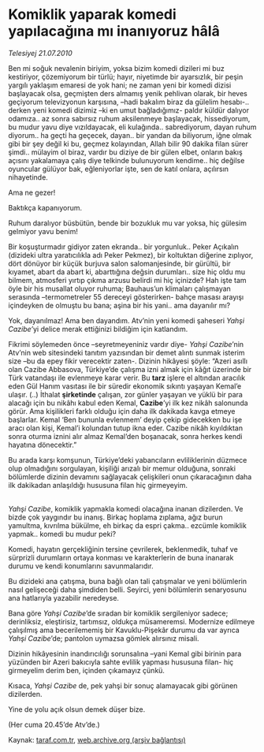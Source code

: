 # Komiklik yaparak komedi yapılacağına mı inanıyoruz hâlâ 

*Telesiyej 21.07.2010*

<div class="yazi"><p>Ben mi soğuk nevalenin biriyim, yoksa bizim komedi dizileri mi buz kestiriyor, çözemiyorum bir türlü; hayır, niyetimde bir ayarsızlık, bir peşin yargılı yaklaşım emaresi de yok hani; ne zaman yeni bir komedi dizisi başlayacak olsa, geçmişten ders almamış yenik pehlivan olarak, bir heves geçiyorum televizyonun karşısına, –hadi bakalım biraz da gülelim hesabı-.. derken yeni komedi dizimiz –ki en umut bağladığımız- paldır küldür dalıyor odamıza.. az sonra sabırsız ruhum aksilenmeye başlayacak, hissediyorum, bu mudur yavu diye vızıldayacak, eli kulağında.. sabrediyorum, dayan ruhum diyorum.. ha geçti ha geçecek, dayan.. bir yandan da biliyorum, iğne olmak gibi bir şey değil ki bu, geçmez kolayından, Allah bilir 90 dakika filan sürer şimdi.. mülayim ol biraz, vardır bu diziye de bir gülen elbet, onların bakış açısını yakalamaya çalış diye telkinde bulunuyorum kendime.. hiç değilse oyuncular gülüyor bak, eğleniyorlar işte, sen de katıl onlara, açılırsın nihayetinde.</p>
<p>Ama ne gezer! </p>
<p>Baktıkça kapanıyorum. </p>
<p>Ruhum daralıyor büsbütün, bende bir bozukluk mu var yoksa, hiç gülesim gelmiyor yavu benim! </p>
<p>Bir koşuşturmadır gidiyor zaten ekranda.. bir yorgunluk.. Peker Açıkalın (dizideki ultra yaratıcılıkla adı Peker Pekmez), bir koltuktan diğerine zıplıyor, dört dönüyor bir küçük burjuva salon salomanjesinde, bir gürültü, bir kıyamet, abart da abart ki, abarttığına değsin durumları.. size hiç oldu mu bilmem, atmosferi yırtıp çıkma arzusu belirdi mi hiç içinizde? Hah işte tam öyle bir his musallat oluyor ruhuma; Bauhaus’un klimaları çalışmayan serasında –termometreler 55 dereceyi gösterirken- bahçe masası arayışı içindeyken de olmuştu bu bana; aşina bir his yani.. ama dayanılır mı? </p>
<p>Yok, dayanılmaz! Ama ben dayandım. Atv’nin yeni komedi şaheseri <i>Yahşi Cazibe’</i>yi delice merak ettiğinizi bildiğim için katlandım.</p>
<p>Fikrimi söylemeden önce –seyretmeyeniniz vardır diye- <i>Yahşi Cazibe</i>’nin Atv’nin web sitesindeki tanıtım yazısından bir demet alıntı sunmak isterim size –bu da epey fikir verecektir zaten-. Dizinin hikâyesi şöyle: “Azeri asıllı olan Cazibe Abbasova, Türkiye’de çalışma izni almak için kâğıt üzerinde bir Türk vatandaşı ile evlenmeye karar verir. Bu <b>tarz</b> işlere el altından aracılık eden Gül Hanım vasıtası ile bir süredir ekonomik sıkıntı yaşayan Kemal’e ulaşır. (..) İthalat <b>şirketinde</b> çalışan, zor günler yaşayan ve yüklü bir para alacağı için bu nikâhı kabul eden Kemal, <b>Cazibe</b>’yi ilk kez nikâh salonunda görür. Ama kişilikleri farklı olduğu için daha ilk dakikada kavga etmeye başlarlar. Kemal ‘Ben bununla evlenmem’ deyip çekip gidecekken bu işe aracı olan kişi, Kemal’i kolundan tutup ikna eder. Cazibe nikâh kıyıldıktan sonra oturma iznini alır almaz Kemal’den boşanacak, sonra herkes kendi hayatına dönecektir.” </p>
<p>Bu arada karşı komşunun, Türkiye’deki yabancıların evliliklerinin düzmece olup olmadığını sorgulayan, kişiliği arızalı bir memur olduğuna, sonraki bölümlerde dizinin devamını sağlayacak çelişkileri onun çıkaracağının daha ilk dakikadan anlaşıldığı hususuna filan hiç girmeyeyim.</p>
<p><i><br/>Yahşi Cazibe</i>, komiklik yapmakla komedi olacağına inanan dizilerden. Ve bizde çok yaygındır bu inanış. Birkaç hoplama zıplama, ağız burun yamultma, kıvrılma bükülme, eh birkaç da espri çakma.. ezcümle komiklik yapmak.. komedi bu mudur peki?</p>
<p>Komedi, hayatın gerçekliğinin tersine çevrilerek, beklenmedik, tuhaf ve sürprizli durumların ortaya konması ve karakterlerin de buna inanarak durumu ve kendi konumlarını savunmalarıdır.</p>
<p>Bu dizideki ana çatışma, buna bağlı olan tali çatışmalar ve yeni bölümlerin nasıl gelişeceği daha şimdiden belli. Seyirci, yeni bölümlerin senaryosunu ana hatlarıyla yazabilir neredeyse. </p>
<p>Bana göre <i>Yahşi Cazibe</i>’de sıradan bir komiklik sergileniyor sadece; derinliksiz, eleştirisiz, tartımsız, oldukça müsameremsi. Modernize edilmeye çalışılmış ama becerilememiş bir Kavuklu-Pişekâr durumu da var ayrıca <i>Yahşi Cazibe</i>’de; pantolon uymazsa gömlek alırsınız misali.</p>
<p>Dizinin hikâyesinin inandırıcılığı sorunsalına –yani Kemal gibi birinin para yüzünden bir Azeri bakıcıyla sahte evlilik yapması hususuna filan- hiç girmeyelim derim ben, içinden çıkamayız çünkü. </p>
<p>Kısaca, <i>Yahşi Cazibe </i>de, pek yahşi bir sonuç alamayacak gibi görünen dizilerden.</p>
<p>Yine de yolu açık olsun demek düşer bize.</p>
<p>(Her cuma 20.45’de Atv’de.)</p></div>

Kaynak: [taraf.com.tr](http://www.taraf.com.tr:80/telesiyej/makale-komiklik-yaparak-komedi-yapilacagina-mi.htm), [web.archive.org (arşiv bağlantısı)](http://web.archive.org/web/20100723005454/http://www.taraf.com.tr:80/telesiyej/makale-komiklik-yaparak-komedi-yapilacagina-mi.htm)
